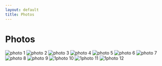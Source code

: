 ```yaml
---
layout: default
title: Photos
---
```


# Photos 

![][1]
![][2]
![][3]
![][4]
![][5]
![][6]
![][7]
![][8]
![][9]
![][10]
![][11]
![][12]

[1]: /assets/images/photos/DSC_0056.jpg "photo 1"
[2]: /assets/images/photos/DSC_0003.jpg "photo 2"
[3]: /assets/images/photos/DSC_0005.jpg "photo 3"
[4]: /assets/images/photos/DSC_0040.jpg "photo 4"
[5]: /assets/images/photos/DSC_0042.jpg "photo 5"
[6]: /assets/images/photos/DSC_0049.jpg "photo 6"
[7]: /assets/images/photos/truck-photo.jpg "photo 7"
[8]: /assets/images/photos/DSC_0062.jpg "photo 8"
[9]: /assets/images/photos/DSC_0065.jpg "photo 9"
[10]: /assets/images/photos/DSC_0068.jpg "1photo 10"
[11]: /assets/images/photos/DSC_0074.jpg "1photo 11"
[12]: /assets/images/photos/DSC_0104.jpg "1photo 12"
